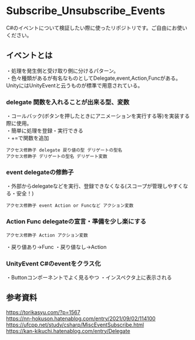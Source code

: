 # Subscribe_Unsubscribe_Events
C#のイベントについて検証したい際に使ったリポジトリです。ご自由にお使いください。

## イベントとは
・処理を発生側と受け取り側に分けるパターン。  
・色々種類があるが有名なものとしてDelegate,event,Action,Funcがある。UnityにはUnityEventと云うものが標準で用意されている。  
### delegate 関数を入れることが出来る型、変数
・コールバック(ボタンを押したときにアニメーションを実行する等)を実装する際に使用。  
・簡単に処理を登録・実行できる  
・+=で関数を追加
```
アクセス修飾子 delegate 戻り値の型 デリゲートの型名  
アクセス修飾子 デリゲートの型名 デリゲート変数  
```
### event delegateの修飾子
・外部からdelegateなどを実行、登録できなくなる(スコープが管理しやすくなる・安全！)
```
アクセス修飾子 event Action or Funcなど アクション変数  
```
### Action Func  delegateの宣言・準備を少し楽にする
```
アクセス修飾子 Action アクション変数  
```
・戻り値あり→Func
・戻り値なし→Action

### UnityEvent C#のeventをクラス化
・Buttonコンポーネントでよく見るやつ
・インスペクタ上に表示される


## 参考資料
https://torikasyu.com/?p=1567  
https://nn-hokuson.hatenablog.com/entry/2021/09/02/114100  
https://ufcpp.net/study/csharp/MiscEventSubscribe.html  
https://kan-kikuchi.hatenablog.com/entry/Delegate
